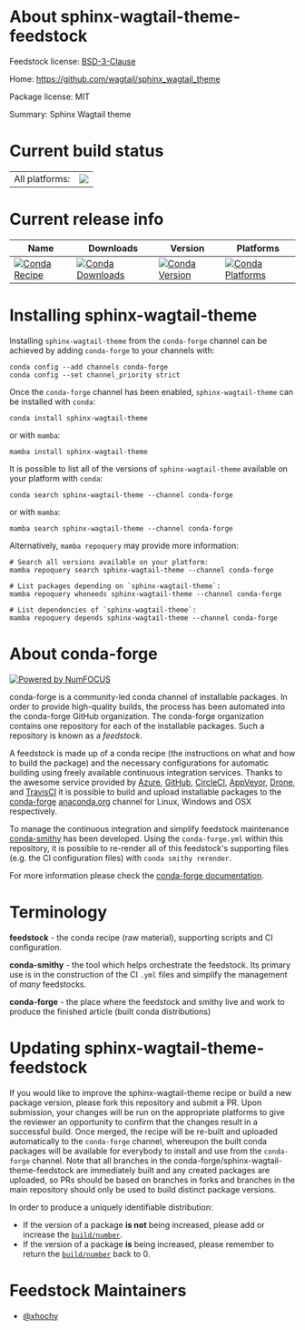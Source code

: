 About sphinx-wagtail-theme-feedstock
====================================

Feedstock license: [BSD-3-Clause](https://github.com/conda-forge/sphinx-wagtail-theme-feedstock/blob/main/LICENSE.txt)

Home: https://github.com/wagtail/sphinx_wagtail_theme

Package license: MIT

Summary: Sphinx Wagtail theme

Current build status
====================


<table><tr><td>All platforms:</td>
    <td>
      <a href="https://dev.azure.com/conda-forge/feedstock-builds/_build/latest?definitionId=21339&branchName=main">
        <img src="https://dev.azure.com/conda-forge/feedstock-builds/_apis/build/status/sphinx-wagtail-theme-feedstock?branchName=main">
      </a>
    </td>
  </tr>
</table>

Current release info
====================

| Name | Downloads | Version | Platforms |
| --- | --- | --- | --- |
| [![Conda Recipe](https://img.shields.io/badge/recipe-sphinx--wagtail--theme-green.svg)](https://anaconda.org/conda-forge/sphinx-wagtail-theme) | [![Conda Downloads](https://img.shields.io/conda/dn/conda-forge/sphinx-wagtail-theme.svg)](https://anaconda.org/conda-forge/sphinx-wagtail-theme) | [![Conda Version](https://img.shields.io/conda/vn/conda-forge/sphinx-wagtail-theme.svg)](https://anaconda.org/conda-forge/sphinx-wagtail-theme) | [![Conda Platforms](https://img.shields.io/conda/pn/conda-forge/sphinx-wagtail-theme.svg)](https://anaconda.org/conda-forge/sphinx-wagtail-theme) |

Installing sphinx-wagtail-theme
===============================

Installing `sphinx-wagtail-theme` from the `conda-forge` channel can be achieved by adding `conda-forge` to your channels with:

```
conda config --add channels conda-forge
conda config --set channel_priority strict
```

Once the `conda-forge` channel has been enabled, `sphinx-wagtail-theme` can be installed with `conda`:

```
conda install sphinx-wagtail-theme
```

or with `mamba`:

```
mamba install sphinx-wagtail-theme
```

It is possible to list all of the versions of `sphinx-wagtail-theme` available on your platform with `conda`:

```
conda search sphinx-wagtail-theme --channel conda-forge
```

or with `mamba`:

```
mamba search sphinx-wagtail-theme --channel conda-forge
```

Alternatively, `mamba repoquery` may provide more information:

```
# Search all versions available on your platform:
mamba repoquery search sphinx-wagtail-theme --channel conda-forge

# List packages depending on `sphinx-wagtail-theme`:
mamba repoquery whoneeds sphinx-wagtail-theme --channel conda-forge

# List dependencies of `sphinx-wagtail-theme`:
mamba repoquery depends sphinx-wagtail-theme --channel conda-forge
```


About conda-forge
=================

[![Powered by
NumFOCUS](https://img.shields.io/badge/powered%20by-NumFOCUS-orange.svg?style=flat&colorA=E1523D&colorB=007D8A)](https://numfocus.org)

conda-forge is a community-led conda channel of installable packages.
In order to provide high-quality builds, the process has been automated into the
conda-forge GitHub organization. The conda-forge organization contains one repository
for each of the installable packages. Such a repository is known as a *feedstock*.

A feedstock is made up of a conda recipe (the instructions on what and how to build
the package) and the necessary configurations for automatic building using freely
available continuous integration services. Thanks to the awesome service provided by
[Azure](https://azure.microsoft.com/en-us/services/devops/), [GitHub](https://github.com/),
[CircleCI](https://circleci.com/), [AppVeyor](https://www.appveyor.com/),
[Drone](https://cloud.drone.io/welcome), and [TravisCI](https://travis-ci.com/)
it is possible to build and upload installable packages to the
[conda-forge](https://anaconda.org/conda-forge) [anaconda.org](https://anaconda.org/)
channel for Linux, Windows and OSX respectively.

To manage the continuous integration and simplify feedstock maintenance
[conda-smithy](https://github.com/conda-forge/conda-smithy) has been developed.
Using the ``conda-forge.yml`` within this repository, it is possible to re-render all of
this feedstock's supporting files (e.g. the CI configuration files) with ``conda smithy rerender``.

For more information please check the [conda-forge documentation](https://conda-forge.org/docs/).

Terminology
===========

**feedstock** - the conda recipe (raw material), supporting scripts and CI configuration.

**conda-smithy** - the tool which helps orchestrate the feedstock.
                   Its primary use is in the construction of the CI ``.yml`` files
                   and simplify the management of *many* feedstocks.

**conda-forge** - the place where the feedstock and smithy live and work to
                  produce the finished article (built conda distributions)


Updating sphinx-wagtail-theme-feedstock
=======================================

If you would like to improve the sphinx-wagtail-theme recipe or build a new
package version, please fork this repository and submit a PR. Upon submission,
your changes will be run on the appropriate platforms to give the reviewer an
opportunity to confirm that the changes result in a successful build. Once
merged, the recipe will be re-built and uploaded automatically to the
`conda-forge` channel, whereupon the built conda packages will be available for
everybody to install and use from the `conda-forge` channel.
Note that all branches in the conda-forge/sphinx-wagtail-theme-feedstock are
immediately built and any created packages are uploaded, so PRs should be based
on branches in forks and branches in the main repository should only be used to
build distinct package versions.

In order to produce a uniquely identifiable distribution:
 * If the version of a package **is not** being increased, please add or increase
   the [``build/number``](https://docs.conda.io/projects/conda-build/en/latest/resources/define-metadata.html#build-number-and-string).
 * If the version of a package **is** being increased, please remember to return
   the [``build/number``](https://docs.conda.io/projects/conda-build/en/latest/resources/define-metadata.html#build-number-and-string)
   back to 0.

Feedstock Maintainers
=====================

* [@xhochy](https://github.com/xhochy/)

